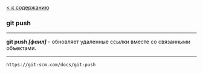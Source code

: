 [< к содержанию](./readme.md)

### git push

---

**git push *[фаил]*** - обновляет удаленные ссылки вместе со связанными объектами.

---


```bash=
https://git-scm.com/docs/git-push
```